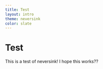 ```yaml
---
title: Test
layout: intro
theme: neversink
color: slate
---
```


# Test
This is a test of neversink! I hope this works??